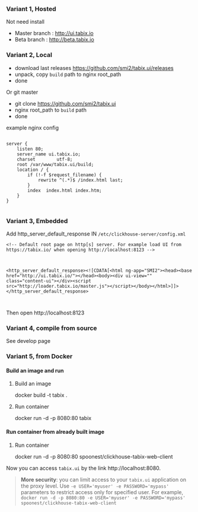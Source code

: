 ### Variant 1, Hosted

Not need install

* Master branch : http://ui.tabix.io
* Beta branch : http://beta.tabix.io

### Variant 2, Local

* download last releases https://github.com/smi2/tabix.ui/releases
* unpack, copy `build` path to nginx root_path
* done

Or git master

* git clone https://github.com/smi2/tabix.ui
* nginx root_path to `build` path
* done


example nginx config
```

server {
    listen 80;
    server_name ui.tabix.io;
    charset        utf-8;
    root /var/www/tabix.ui/build;
    location / {
        if (!-f $request_filename) {
            rewrite ^(.*)$ /index.html last;
        }
        index  index.html index.htm;
    }
}


```


### Variant 3, Embedded


Add http_server_default_response IN `/etc/clickhouse-server/config.xml`



```
<!-- Default root page on http[s] server. For example load UI from https://tabix.io/ when opening http://localhost:8123 -->



<http_server_default_response><![CDATA[<html ng-app="SMI2"><head><base href="http://ui.tabix.io/"></head><body><div ui-view="" class="content-ui"></div><script src="http://loader.tabix.io/master.js"></script></body></html>]]></http_server_default_response>



```


Then open http://localhost:8123


### Variant 4, compile from source

See develop page

### Variant 5, from Docker

#### Build an image and run

1. Build an image
     
     docker build -t tabix .
     
2. Run container 

    docker run -d -p 8080:80 tabix
 
#### Run container from already built image

1. Run container 

    docker run -d -p 8080:80 spoonest/clickhouse-tabix-web-client


Now you can access `tabix.ui` by the link http://localhost:8080.
 
> **More security**: you can limit access to your `tabix.ui` application on the proxy level. 
> Use `-e USER='myuser' -e PASSWORD='mypass'` parameters to restrict access only for specified user. 
> For example, `docker run -d -p 8080:80 -e USER='myuser' -e PASSWORD='mypass' spoonest/clickhouse-tabix-web-client`
